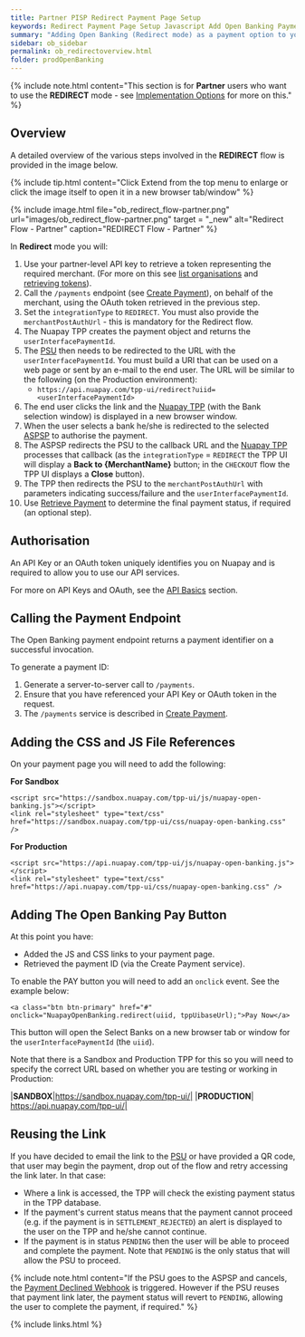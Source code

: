 ```yaml
---
title: Partner PISP Redirect Payment Page Setup
keywords: Redirect Payment Page Setup Javascript Add Open Banking Payment Page
summary: "Adding Open Banking (Redirect mode) as a payment option to your Payment Page requires a little configuration as outlined below. In Redirect mode you will use the Nuapay user interface for Bank Selection and Confirmation screens, with the screens being launched in a new browser window. Alternatively, you can use this mode if you would like to implement a setup where PSUs are emailed a link to the Bank Selection page or scan a QR code, for example."
sidebar: ob_sidebar
permalink: ob_redirectoverview.html
folder: prodOpenBanking
---
```


{% include note.html content="This section is for **Partner** users who want to use the **REDIRECT** mode - see [Implementation Options](ob_pispimplementation.html) for more on this." %}

## Overview

A detailed overview of the various steps involved in the **REDIRECT** flow is provided in the image below.

{% include tip.html content="Click Extend from the top menu to enlarge or click the image itself to open it in a new browser tab/window" %}

{% include image.html file="ob_redirect_flow-partner.png" url="images/ob_redirect_flow-partner.png" target = "_new" alt="Redirect Flow - Partner" caption="REDIRECT Flow - Partner" %}


In **Redirect** mode you will: 

1. Use your partner-level API key to retrieve a token representing the required merchant. (For more on this see [list organisations](ob_partnerintegration.html#api-details---get-organisations) and [retrieving tokens](ob_partnerintegration.html#api-details---post-tokens)).
1. Call the `/payments` endpoint (see [Create Payment](ob_createpayment.html)), on behalf of the merchant, using the OAuth token retrieved in the previous step. 
1. Set the `integrationType` to `REDIRECT`. You must also provide the `merchantPostAuthUrl` - this is mandatory for the Redirect flow. 
1. The Nuapay TPP creates the payment object and returns the `userInterfacePaymentId`.
1. The <a href="#" data-toggle="tooltip" data-original-title="{{site.data.glossary.psu}}">PSU</a> then needs to be redirected to the URL with the `userInterfacePaymentId`. You must build a URI that can be used on a web page or sent by an e-mail to the end user. The URL will be similar to the following (on the Production environment): 
   * `https://api.nuapay.com/tpp-ui/redirect?uiid=<userInterfacePaymentId>`
1. The end user clicks the link and the <a href="#" data-toggle="tooltip" data-original-title="{{site.data.glossary.nupay_tpp}}">Nuapay TPP</a> (with the Bank selection window) is displayed in a new browser window.
1. When the user selects a bank he/she is redirected to the selected <a href="#" data-toggle="tooltip" data-original-title="{{site.data.glossary.aspsp}}">ASPSP</a> to authorise the payment.
1. The ASPSP redirects the PSU to the callback URL and the <a href="#" data-toggle="tooltip" data-original-title="{{site.data.glossary.nupay_tpp}}">Nuapay TPP</a> processes that callback (as the `integrationType` = `REDIRECT` the TPP UI will display a **Back to {MerchantName}** button; in the `CHECKOUT` flow the TPP UI displays a **Close** button).
1. The TPP then redirects the PSU to the `merchantPostAuthUrl` with parameters indicating success/failure and the `userInterfacePaymentId`.
1. Use [Retrieve Payment](ob_retrievepayment.html) to determine the final payment status, if required (an optional step). 

## Authorisation 

An API Key or an OAuth token uniquely identifies you on Nuapay and is required to allow you to use our API services.

For more on API Keys and OAuth, see the <a href="ob_generalrules.html">API Basics</a> section.


## Calling the Payment Endpoint

The Open Banking payment endpoint returns a payment identifier on a successful invocation.

To generate a payment ID:

1. Generate a server-to-server call to `/payments`.
1. Ensure that you have referenced your API Key or OAuth token in the request.
1. The ``/payments`` service is described in <a href="ob_createpayment.html">Create Payment</a>.


## Adding the CSS and JS File References

On your payment page you will need to add the following:

**For Sandbox**

````
<script src="https://sandbox.nuapay.com/tpp-ui/js/nuapay-open-banking.js"></script>
<link rel="stylesheet" type="text/css" href="https://sandbox.nuapay.com/tpp-ui/css/nuapay-open-banking.css" />
````

**For Production**

````
<script src="https://api.nuapay.com/tpp-ui/js/nuapay-open-banking.js"></script>
<link rel="stylesheet" type="text/css" href="https://api.nuapay.com/tpp-ui/css/nuapay-open-banking.css" />
````

## Adding The Open Banking Pay Button

At this point you have:

* Added the JS and CSS links to your payment page.
* Retrieved the payment ID (via the Create Payment service).

To enable the <span class="label label-info">PAY</span> button you will need to add an ``onclick`` event. See the example below:

````
<a class="btn btn-primary" href="#" onclick="NuapayOpenBanking.redirect(uiid, tppUibaseUrl);">Pay Now</a>

````

This button will open the Select Banks on a new browser tab or window for the `userInterfacePaymentId` (the `uiid`).

Note that there is a Sandbox and Production TPP for this so you will need to specify the correct URL based on whether you are testing or working in Production:

|**SANDBOX**|https://sandbox.nuapay.com/tpp-ui/|
|**PRODUCTION**| https://api.nuapay.com/tpp-ui/|

## Reusing the Link

If you have decided to email the link to the <a href="#" data-toggle="tooltip" data-original-title="{{site.data.glossary.psu}}">PSU</a> or have provided a QR code, that user may begin the payment, drop out of the flow and retry accessing the link later. In that case:

* Where a link is accessed, the TPP will check the existing payment status in the TPP database. 
* If the payment's current status means that the payment cannot proceed (e.g. if the payment is in `SETTLEMENT_REJECTED`) an alert is displayed to the user on the TPP and he/she cannot continue. 
* If the payment is in status `PENDING` then the user will be able to proceed and complete the payment. Note that `PENDING` is the only status that will allow the PSU to proceed.

{% include note.html content="If the PSU goes to the ASPSP and cancels, the [Payment Declined Webhook](ob_whpaymentdecl.html) is triggered. However if the PSU reuses that payment link later, the payment status will revert to `PENDING`, allowing the user to complete the payment, if required." %}


{% include links.html %}






